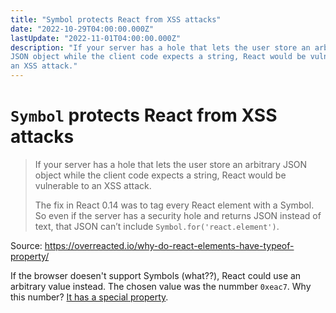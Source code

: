 ```yaml
---
title: "Symbol protects React from XSS attacks"
date: "2022-10-29T04:00:00.000Z"
lastUpdate: "2022-11-01T04:00:00.000Z"
description: "If your server has a hole that lets the user store an arbitrary
JSON object while the client code expects a string, React would be vulnerable to
an XSS attack."
---
```


# `Symbol` protects React from XSS attacks

> If your server has a hole that lets the user store an arbitrary JSON object
> while the client code expects a string, React would be vulnerable to an XSS
> attack.
>
> The fix in React 0.14 was to tag every React element with a Symbol.
> So even if the server has a security hole and returns JSON instead of text,
> that JSON can’t include `Symbol.for('react.element')`.

Source: <https://overreacted.io/why-do-react-elements-have-typeof-property/>

If the browser doesen't support Symbols (what??), React could use an arbitrary
value instead. The chosen value was the nummber `0xeac7`. Why this number?
[It has a special property][1].

[1]: https://github.com/facebook/react/pull/4832/files#r39431415
